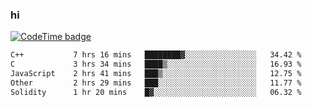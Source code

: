 ### hi  


<!--
**passer12/passer12** is a ✨ _special_ ✨ repository because its `README.md` (this file) appears on your GitHub profile.

Here are some ideas to get you started:

- 🔭 I’m currently working on ...
- 🌱 I’m currently learning ...
- 👯 I’m looking to collaborate on ...
- 🤔 I’m looking for help with ...
- 💬 Ask me about ...
- 📫 How to reach me: ...
- 😄 Pronouns: ...
- ⚡ Fun fact: ...
-->
<!--[![Top Langs](https://github-readme-stats.vercel.app/api/top-langs/?username=passer12&show_icons=true&theme=radical&count_private=true)](https://github.com/anuraghazra/github-readme-stats)-->
<!--[![Anurag's GitHub stats](https://github-readme-stats.vercel.app/api?username=passer12&show_icons=true&theme=radical&count_private=true)](https://github.com/anuraghazra/github-readme-stats)-->


[![CodeTime badge](https://img.shields.io/endpoint?style=social&url=https%3A%2F%2Fapi.codetime.dev%2Fshield%3Fid%3D20950%26project%3D%26in%3D0)](https://codetime.dev)

<!--START_SECTION:waka-->

```txt
C++           7 hrs 16 mins   ████████▓░░░░░░░░░░░░░░░░   34.42 %
C             3 hrs 34 mins   ████▒░░░░░░░░░░░░░░░░░░░░   16.93 %
JavaScript    2 hrs 41 mins   ███▒░░░░░░░░░░░░░░░░░░░░░   12.75 %
Other         2 hrs 29 mins   ███░░░░░░░░░░░░░░░░░░░░░░   11.77 %
Solidity      1 hr 20 mins    █▓░░░░░░░░░░░░░░░░░░░░░░░   06.32 %
```

<!--END_SECTION:waka-->

